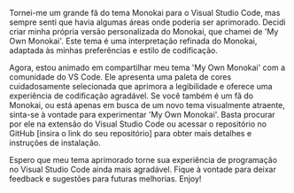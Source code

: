 Tornei-me um grande fã do tema Monokai para o Visual Studio Code, mas sempre senti que havia algumas áreas onde poderia ser aprimorado. Decidi criar minha própria versão personalizada do Monokai, que chamei de 'My Own Monokai'. Este tema é uma interpretação refinada do Monokai, adaptada às minhas preferências e estilo de codificação.

Agora, estou animado em compartilhar meu tema 'My Own Monokai' com a comunidade do VS Code. Ele apresenta uma paleta de cores cuidadosamente selecionada que aprimora a legibilidade e oferece uma experiência de codificação agradável. Se você também é um fã do Monokai, ou está apenas em busca de um novo tema visualmente atraente, sinta-se à vontade para experimentar 'My Own Monokai'. Basta procurar por ele na extensão do Visual Studio Code ou acessar o repositório no GitHub [insira o link do seu repositório] para obter mais detalhes e instruções de instalação.

Espero que meu tema aprimorado torne sua experiência de programação no Visual Studio Code ainda mais agradável. Fique à vontade para deixar feedback e sugestões para futuras melhorias. Enjoy!
